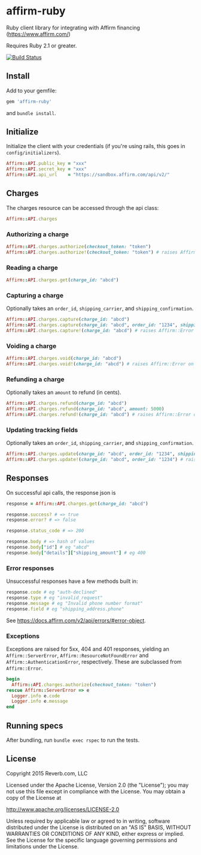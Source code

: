# affirm-ruby
Ruby client library for integrating with Affirm financing (https://www.affirm.com/)

Requires Ruby 2.1 or greater.

[![Build Status](https://travis-ci.org/adelevie/parse-ruby-client.png?branch=master)](https://travis-ci.com/reverbdev/affirm-ruby)

## Install
Add to your gemfile:
```ruby
gem 'affirm-ruby'
```
and `bundle install`.

## Initialize
Initialize the client with your credentials (if you're using rails, this goes in `config/initializers`).
```ruby
Affirm::API.public_key = "xxx"
Affirm::API.secret_key = "xxx"
Affirm::API.api_url    = "https://sandbox.affirm.com/api/v2/"
```

## Charges
The charges resource can be accessed through the api class:
```ruby
Affirm::API.charges
```

### Authorizing a charge
```ruby
Affirm::API.charges.authorize(checkout_token: "token")
Affirm::API.charges.authorize!(checkout_token: "token") # raises Affirm::Error on failure
```

### Reading a charge
```ruby
Affirm::API.charges.get(charge_id: "abcd")
```

### Capturing a charge
Optionally takes an `order_id`, `shipping_carrier`, and `shipping_confirmation`.
```ruby
Affirm::API.charges.capture(charge_id: "abcd")
Affirm::API.charges.capture(charge_id: "abcd", order_id: "1234", shipping_carrier: "USPS", shipping_confirmation: "ABCD1234")
Affirm::API.charges.capture!(charge_id: "abcd") # raises Affirm::Error on failure
```

### Voiding a charge
```ruby
Affirm::API.charges.void(charge_id: "abcd")
Affirm::API.charges.void!(charge_id: "abcd") # raises Affirm::Error on failure
```

### Refunding a charge
Optionally takes an `amount` to refund (in cents).
```ruby
Affirm::API.charges.refund(charge_id: "abcd")
Affirm::API.charges.refund(charge_id: "abcd", amount: 5000)
Affirm::API.charges.refund!(charge_id: "abcd") # raises Affirm::Error on failure
```

### Updating tracking fields
Optionally takes an `order_id`, `shipping_carrier`, and `shipping_confirmation`.
```ruby
Affirm::API.charges.update(charge_id: "abcd", order_id: "1234", shipping_carrier: "USPS", shipping_confirmation: "ABCD1234")
Affirm::API.charges.update!(charge_id: "abcd", order_id: "1234") # raises Affirm::Error on failure
```

## Responses
On successful api calls, the response json is 
```ruby
response = Affirm::API.charges.get(charge_id: "abcd")

response.success? # => true
response.error? # => false

response.status_code # => 200

response.body # => hash of values
response.body["id"] # eg "abcd"
response.body["details"]["shipping_amount"] # eg 400
```

### Error responses
Unsuccessful responses have a few methods built in:
```ruby
response.code # eg "auth-declined"
response.type # eg "invalid_request"
response.message # eg "Invalid phone number format"
response.field # eg "shipping_address.phone"
```
See https://docs.affirm.com/v2/api/errors/#error-object.

### Exceptions
Exceptions are raised for 5xx, 404 and 401 responses, yielding an `Affirm::ServerError`,
`Affirm::ResourceNotFoundError` and `Affirm::AuthenticationError`, respectively. These are subclassed from
`Affirm::Error`.
```ruby
begin
  Affirm::API.charges.authorize(checkout_token: "token")
rescue Affirm::ServerError => e
  Logger.info e.code
  Logger.info e.message
end
```

## Running specs
After bundling, run `bundle exec rspec` to run the tests.

## License
Copyright 2015 Reverb.com, LLC

Licensed under the Apache License, Version 2.0 (the "License");
you may not use this file except in compliance with the License.
You may obtain a copy of the License at

   http://www.apache.org/licenses/LICENSE-2.0

Unless required by applicable law or agreed to in writing, software
distributed under the License is distributed on an "AS IS" BASIS,
WITHOUT WARRANTIES OR CONDITIONS OF ANY KIND, either express or implied.
See the License for the specific language governing permissions and
limitations under the License.
